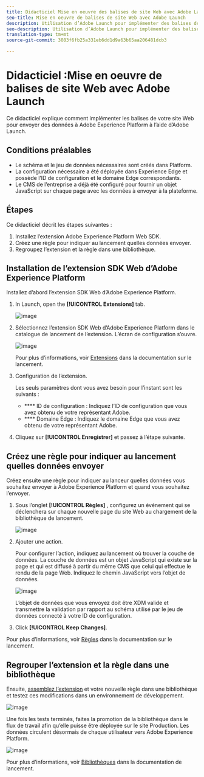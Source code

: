 ```yaml
---
title: Didacticiel Mise en oeuvre des balises de site Web avec Adobe Launch
seo-title: Mise en oeuvre de balises de site Web avec Adobe Launch
description: Utilisation d’Adobe Launch pour implémenter des balises de site Web dans Adobe Experience Platform
seo-description: Utilisation d’Adobe Launch pour implémenter des balises de site Web dans Adobe Experience Platform
translation-type: tm+mt
source-git-commit: 3083f6fb25a331eb6dd1d9a63b65aa206481dcb3

---
```



# Didacticiel :Mise en oeuvre de balises de site Web avec Adobe Launch

Ce didacticiel explique comment implémenter les balises de votre site Web pour envoyer des données à Adobe Experience Platform à l’aide d’Adobe Launch.

## Conditions préalables

* Le schéma et le jeu de données nécessaires sont créés dans Platform.
* La configuration nécessaire a été déployée dans Experience Edge et possède l’ID de configuration et le domaine Edge correspondants.
* Le CMS de l’entreprise a déjà été configuré pour fournir un objet JavaScript sur chaque page avec les données à envoyer à la plateforme.

## Étapes

Ce didacticiel décrit les étapes suivantes :

1. Installez l’extension Adobe Experience Platform Web SDK.
1. Créez une règle pour indiquer au lancement quelles données envoyer.
1. Regroupez l’extension et la règle dans une bibliothèque.

## Installation de l’extension SDK Web d’Adobe Experience Platform

Installez d’abord l’extension SDK Web d’Adobe Experience Platform.

1. In Launch, open the **[!UICONTROL Extensions]** tab.

   ![image](assets/launch-overview.png)

1. Sélectionnez l’extension SDK Web d’Adobe Experience Platform dans le catalogue de lancement de l’extension. L’écran de configuration s’ouvre.

   ![image](assets/launch-extension-install.png)

   Pour plus d’informations, voir [Extensions](https://docs.adobe.com/content/help/en/launch/using/reference/manage-resources/extensions/overview.html) dans la documentation sur le lancement.

1. Configuration de l’extension.

   Les seuls paramètres dont vous avez besoin pour l’instant sont les suivants :

   * **** ID de configuration : Indiquez l’ID de configuration que vous avez obtenu de votre représentant Adobe.
   * **** Domaine Edge : Indiquez le domaine Edge que vous avez obtenu de votre représentant Adobe.

1. Cliquez sur **[!UICONTROL Enregistrer]** et passez à l’étape suivante.

## Créez une règle pour indiquer au lancement quelles données envoyer

Créez ensuite une règle pour indiquer au lanceur quelles données vous souhaitez envoyer à Adobe Experience Platform et quand vous souhaitez l’envoyer.

1. Sous l’onglet **[!UICONTROL Règles]** , configurez un événement qui se déclenchera sur chaque nouvelle page du site Web au chargement de la bibliothèque de lancement.

   ![image](assets/launch-make-a-rule.png)

1. Ajouter une action.

   Pour configurer l’action, indiquez au lancement où trouver la couche de données. La couche de données est un objet JavaScript qui existe sur la page et qui est diffusé à partir du même CMS que celui qui effectue le rendu de la page Web. Indiquez le chemin JavaScript vers l’objet de données.

   ![image](assets/launch-add-aep-action.png)

   L’objet de données que vous envoyez doit être XDM valide et transmettre la validation par rapport au schéma utilisé par le jeu de données connecté à votre ID de configuration.

1. Click **[!UICONTROL Keep Changes]**.

Pour plus d’informations, voir [Règles](https://docs.adobe.com/content/help/en/launch/using/reference/manage-resources/rules.html) dans la documentation sur le lancement.

## Regrouper l’extension et la règle dans une bibliothèque

Ensuite, [assemblez l’extension](https://docs.adobe.com/content/help/en/launch/using/reference/publish/overview.html) et votre nouvelle règle dans une bibliothèque et testez ces modifications dans un environnement de développement.

![image](assets/launch-add-changes-to-library.png)

Une fois les tests terminés, faites la promotion de la bibliothèque dans le flux de travail afin qu’elle puisse être déployée sur le site Production. Les données circulent désormais de chaque utilisateur vers Adobe Experience Platform.

![image](assets/launch-promote-library.png)

Pour plus d’informations, voir [Bibliothèques](https://docs.adobe.com/content/help/en/launch/using/reference/publish/libraries.html) dans la documentation de lancement.